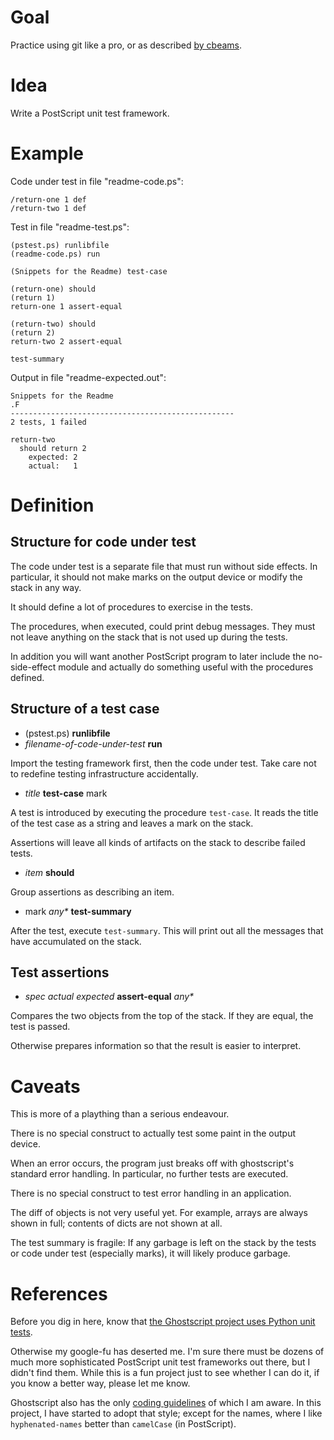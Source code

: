 Goal
====

Practice using git like a pro, or as described
[by cbeams](http://chris.beams.io/posts/git-commit/).


Idea
====

Write a PostScript unit test framework.


Example
=======

Code under test in file "readme-code.ps":

    /return-one 1 def
    /return-two 1 def

Test in file "readme-test.ps":

    (pstest.ps) runlibfile
    (readme-code.ps) run

    (Snippets for the Readme) test-case

    (return-one) should
    (return 1)
    return-one 1 assert-equal

    (return-two) should
    (return 2)
    return-two 2 assert-equal

    test-summary

Output in file "readme-expected.out":

    Snippets for the Readme
    .F
    --------------------------------------------------
    2 tests, 1 failed

    return-two
      should return 2
        expected: 2
        actual:   1


Definition
==========

Structure for code under test
-----------------------------

The code under test is a separate file that must run without side effects.
In particular, it should not make marks on the output device or modify
the stack in any way.

It should define a lot of procedures to exercise in the tests.

The procedures, when executed, could print debug messages.  They must
not leave anything on the stack that is not used up during the tests.

In addition you will want another PostScript program to later include
the no-side-effect module and actually do something useful with the
procedures defined.

Structure of a test case
------------------------

 * (pstest.ps) **runlibfile**
 * _filename-of-code-under-test_ **run**

Import the testing framework first, then the code under test.  Take
care not to redefine testing infrastructure accidentally.

 * _title_ **test-case** mark

A test is introduced by executing the procedure `test-case`. It reads
the title of the test case as a string and leaves a mark on the stack.

Assertions will leave all kinds of artifacts on the stack to describe
failed tests.

 * _item_ **should**

Group assertions as describing an item.

 * mark _any*_ **test-summary**

After the test, execute `test-summary`. This will print out all the
messages that have accumulated on the stack.

Test assertions
---------------

 * _spec actual expected_ **assert-equal** _any*_

Compares the two objects from the top of the stack.
If they are equal, the test is passed.

Otherwise prepares information so that the result is easier to
interpret.



Caveats
=======

This is more of a plaything than a serious endeavour.

There is no special construct to actually test some paint in the
output device.

When an error occurs, the program just breaks off with ghostscript's
standard error handling.  In particular, no further tests are
executed.

There is no special construct to test error handling in an
application.

The diff of objects is not very useful yet. For example, arrays are
always shown in full; contents of dicts are not shown at all.

The test summary is fragile: If any garbage is left on the stack by
the tests or code under test (especially marks), it will likely
produce garbage.


References
==========

Before you dig in here, know that [the Ghostscript project uses Python
unit tests](http://pages.cs.wisc.edu/~ghost/doc/AFPL/8.00/Testing.htm).

Otherwise my google-fu has deserted me.  I'm sure there must be dozens
of much more sophisticated PostScript unit test frameworks out there,
but I didn't find them.  While this is a fun project just to see
whether I can do it, if you know a better way, please let me know.

Ghostscript also has the only [coding
guidelines](http://www.ghostscript.com/doc/current/Ps-style.htm) of
which I am aware.  In this project, I have started to adopt that
style; except for the names, where I like `hyphenated-names` better
than `camelCase` (in PostScript).
